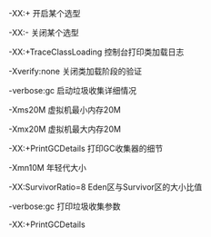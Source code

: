 -XX:+<optioins> 开启某个选型

-XX:-<optioins> 关闭某个选型



-XX:+TraceClassLoading   控制台打印类加载日志

-Xverify:none  关闭类加载阶段的验证

-verbose:gc  启动垃圾收集详细情况

-Xms20M  虚拟机最小内存20M

-Xmx20M  虚拟机最大内存20M

-XX:+PrintGCDetails  打印GC收集器的细节

-Xmn10M  年轻代大小

-XX:SurvivorRatio=8  Eden区与Survivor区的大小比值



-verbose:gc  打印垃圾收集参数

-XX:+PrintGCDetails  

